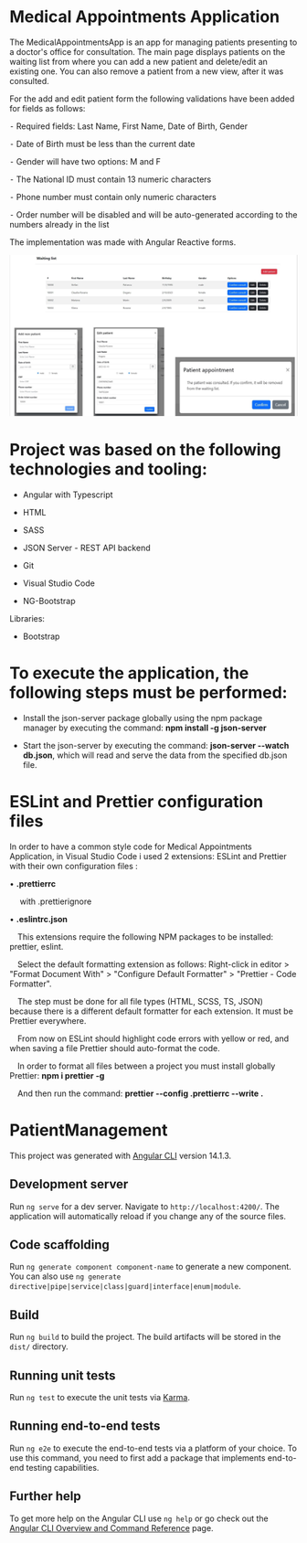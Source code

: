 # Medical Appointments Application

The MedicalAppointmentsApp is an app for managing patients presenting to a doctor's office for consultation. The main page displays patients on the waiting list from where you can add a new patient and delete/edit an existing one. You can also remove a patient from a new view, after it was consulted. 


For the add and edit patient form the following validations have been added for fields as follows:

⁃ Required fields: Last Name, First Name, Date of Birth, Gender

⁃ Date of Birth must be less than the current date

⁃ Gender will have two options: M and F

⁃ The National ID must contain 13 numeric characters

⁃ Phone number must contain only numeric characters

⁃ Order number will be disabled and will be auto-generated according to
the numbers already in the list

The implementation was made with Angular Reactive forms.

<img src="medical-appointment.jpg">

# Project was based on the following technologies and tooling:
- Angular with Typescript

- HTML

- SASS 

- JSON Server - REST API backend

- Git

- Visual Studio Code

- NG-Bootstrap

Libraries:

- Bootstrap

# To execute the application, the following steps must be performed:
- Install the json-server package globally using the npm package manager by executing the command: **npm install -g json-server**

- Start the json-server by executing the command: **json-server --watch db.json**, which will read and serve the data from the specified db.json file.


# ESLint and Prettier configuration files 

In order to have a common style code for Medical Appointments Application, in Visual Studio Code i used 2 extensions: ESLint and Prettier with their own configuration files :

•	**.prettierrc**

  with .prettierignore

•	**.eslintrc.json** 

 This extensions require the following NPM packages to be installed: prettier, eslint.

 Select the default formatting extension as follows: Right-click in editor > "Format Document With" > "Configure Default Formatter" > "Prettier - Code Formatter". 

 The step must be done for all file types (HTML, SCSS, TS, JSON) because there is a different default formatter for each extension. It must be Prettier everywhere.

 From now on ESLint should highlight code errors with yellow or red, and when saving a file Prettier should auto-format the code.

 In order to format all files between a project you must install globally Prettier:
**npm i prettier -g**

 And then run the command:
**prettier --config .prettierrc --write .**
# PatientManagement

This project was generated with [Angular CLI](https://github.com/angular/angular-cli) version 14.1.3.

## Development server

Run `ng serve` for a dev server. Navigate to `http://localhost:4200/`. The application will automatically reload if you change any of the source files.

## Code scaffolding

Run `ng generate component component-name` to generate a new component. You can also use `ng generate directive|pipe|service|class|guard|interface|enum|module`.

## Build

Run `ng build` to build the project. The build artifacts will be stored in the `dist/` directory.

## Running unit tests

Run `ng test` to execute the unit tests via [Karma](https://karma-runner.github.io).

## Running end-to-end tests

Run `ng e2e` to execute the end-to-end tests via a platform of your choice. To use this command, you need to first add a package that implements end-to-end testing capabilities.

## Further help

To get more help on the Angular CLI use `ng help` or go check out the [Angular CLI Overview and Command Reference](https://angular.io/cli) page.
